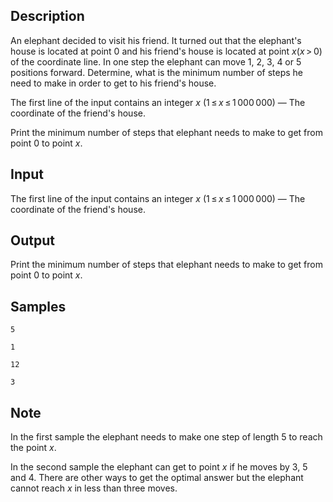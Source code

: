 ## Description

<div><p>An elephant decided to visit his friend. It turned out that the elephant's house is located at point <span class="tex-span">0</span> and his friend's house is located at point <span class="tex-span"><i>x</i>(<i>x</i> &gt; 0)</span> of the coordinate line. In one step the elephant can move <span class="tex-span">1</span>, <span class="tex-span">2</span>, <span class="tex-span">3</span>, <span class="tex-span">4</span> or <span class="tex-span">5</span> positions forward. Determine, what is the minimum number of steps he need to make in order to get to his friend's house.</p></div><div class="input-specification"><p>The first line of the input contains an integer <span class="tex-span"><i>x</i></span> (<span class="tex-span">1 ≤ <i>x</i> ≤ 1 000 000</span>)&nbsp;— The coordinate of the friend's house.</p></div><div class="output-specification"><p>Print the minimum number of steps that elephant needs to make to get from point <span class="tex-span">0</span> to point <span class="tex-span"><i>x</i></span>.</p></div>


## Input

<p>The first line of the input contains an integer <span class="tex-span"><i>x</i></span> (<span class="tex-span">1 ≤ <i>x</i> ≤ 1 000 000</span>)&nbsp;— The coordinate of the friend's house.</p>


## Output

<p>Print the minimum number of steps that elephant needs to make to get from point <span class="tex-span">0</span> to point <span class="tex-span"><i>x</i></span>.</p>


## Samples

```input1
5

```

```output1
1

```






```input2
12

```

```output2
3

```




## Note

<p>In the first sample the elephant needs to make one step of length <span class="tex-span">5</span> to reach the point <span class="tex-span"><i>x</i></span>.</p><p>In the second sample the elephant can get to point <span class="tex-span"><i>x</i></span> if he moves by <span class="tex-span">3</span>, <span class="tex-span">5</span> and <span class="tex-span">4</span>. There are other ways to get the optimal answer but the elephant cannot reach <span class="tex-span"><i>x</i></span> in less than three moves.</p>


